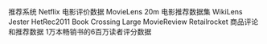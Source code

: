 推荐系统
Netflix 电影评价数据
MovieLens 20m 电影推荐数据集
WikiLens
Jester HetRec2011
Book Crossing Large MovieReview
Retailrocket 商品评论和推荐数据
1万本畅销书的6百万读者评分数据